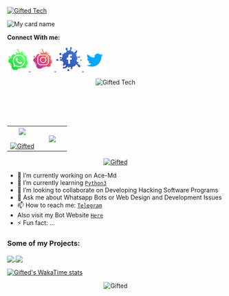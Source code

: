 

[![Gifted Tech](https://readme-typing-svg.demolab.com?font=Anton&size=30&pause=998&color=F51FFF&background=F7F2F20A&vCenter=true&random=false&width=480&lines=Hello+Everyone%F0%9F%91%8B!;My+Name+is+Gifted+Tech;I+am+a+Self+Learned+Full-Stack+Developer;I+am+from+East+Africa-Kenya;Nice+to+Meet+You)](https://github.com/mouricedevs)


![My card name](https://cardivo.vercel.app/api?name=GIFTED%20TECH%20&description=Hi,%20Welcome%20To%20My%20Profile&image=https://github.com/mouricedevs.png?lenght=50width=50=400&u=5313a9a2f6999325a10ce9bfa9787b536c90894c&v=4?q=tbn:ANd9GcR7aMC3bf4bg4l_nhYS2Un9FXbFYcB4T83Shjk8xSUZDh_D61LFpzbpeqLW&s=10?v=4&backgroundColor=brown&instagram=giftedtechnexus&github=mouricedevs&)
</p>
<p> <b>Connect With me:</b></p>
<p>
<a href="https://t.me/giftedmd"> <img src="https://raw.githubusercontent.com/shizothetechie/database/main/icon/WhatsApp.png" width="10%"> </a><a href="https://Instagram.com/giftedtechnexus"> <img src="https://raw.githubusercontent.com/shizothetechie/database/main/icon/Instagram2.png" width="11%"> </a><a href="https://www.facebook.com/ngire.mourice1"> <img src="https://raw.githubusercontent.com/shizothetechie/database/main/icon/Facebook.png" width="12%"> </a><a href="https://twitter.com/giftedmauriceke"> <img src="https://raw.githubusercontent.com/shizothetechie/database/main/icon/twitter.png" width="10%"> </a>
</p>
</p>
<p align="center"> <img src="https://komarev.com/ghpvc/?username=mouricedevs&label=Visitors%20count&color=10d9c3&style=plastic" alt="Gifted Tech" /> </p>
</br>
</details>


</p>
<br><br>
<table align="center">
  <tr border="none">
    <td width="50%" align="center">
       <img src="https://github-readme-stats.vercel.app/api?username=mouricedevs&theme=dark&show_icons=true&count_private=true" align="center"> <br> <br>
      <a href="https://github.com/mouricedevs"><img src="https://github-readme-streak-stats.herokuapp.com?user=mouricedevs&theme=merko&border_radius=70&fire=EB5454&stroke=EB5454&border=EB5454" alt="Gifted" /></a>
        </td>
    <td width="50%" align="center">
      <img src="https://github-readme-stats.anuraghazra1.vercel.app/api/top-langs/?username=mouricedevs&theme=dark&hide_border=false&no-bg=true&no-frame=true&langs_count=10" align="center">
    </td>
  </tr>
</table>
<div align=center>
  <a href="https://github.com/mouricedevs" title="Gifted">
      <img align="center" width=84% src="https://github-profile-trophy.vercel.app/?username=mouricedevs&theme=radical&row=1&column=7&margin-h=15&margin-w=5&no-bg=true" alt="Gifted" />
    </a>
</div>


  
- 🔭 I’m currently working on Ace-Md
- 🌱 I’m currently learning [`Python3`](https://www.liaoxuefeng.com/wiki/1016959663602400)
- 👯 I’m looking to collaborate on Developing Hacking Software Programs
- 💬 Ask me about Whatsapp Bots or Web Design and Development Issues
- 📫 How to reach me: [`Telegram`](https://t.me/giftedmd)
-  Also visit my Bot Website [`Here`](https://web.giftedtechnexus.co.ke)
- ⚡ Fun fact: ...


<h3>Some of my Projects:</h3>

<a href="https://github.com/mouricedevs/Gifted-Md">
  <img height=200 align="center" src="https://github-readme-stats.vercel.app/api/pin/?username=mouricedevs&repo=gifted-md&theme=dark&layout=compact&langs_count=8&card_width=320" />
</a>

<a href="https://github.com/mouricedevs/dreaded-md">
  <img height=200 align="center" src="https://github-readme-stats.vercel.app/api/pin/?username=mouricedevs&repo=dreaded-md&theme=dark&layout=compact&langs_count=8&card_width=320" />
</a>


<br>

[![Gifted's WakaTime stats](https://github-readme-stats.vercel.app/api/wakatime?username=ffflabs)](https://github.com/mouricedevs)
<br>
<p align="center">
        <img src="https://raw.githubusercontent.com/bornmay/bornmay/Update/svg/Bottom.svg" alt="Gifted" />
</p>
